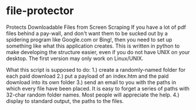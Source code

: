 file-protector
==============

Protects Downloadable Files from Screen Scraping
If you have a lot of pdf files behind a pay-wall, and don't want them to be sucked out by a spidering program like Google.com or Bing!, then you need to set up something like what this application creates.  This is written in python to make developing the structure easier, even if you do not have UNIX on your desktop.  The first version may only work on Linux/UNIX.

What this script is supposed to do:
1.) create a randomly-named folder for each paid download
2.) put a payload of an index.htm and the paid download into its own folder
3.) send an email to you with the paths in which every file have been placed.  It is easy to forget a series of paths with 32-char random folder names. Most people will appreciate the help.
4.) display to standard output, the paths to the files.

